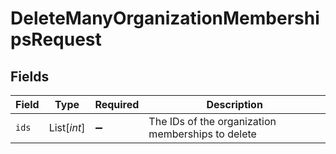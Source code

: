 # DeleteManyOrganizationMembershipsRequest


## Fields

| Field                                             | Type                                              | Required                                          | Description                                       |
| ------------------------------------------------- | ------------------------------------------------- | ------------------------------------------------- | ------------------------------------------------- |
| `ids`                                             | List[*int*]                                       | :heavy_minus_sign:                                | The IDs of the organization memberships to delete |